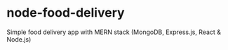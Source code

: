 # node-food-delivery
Simple food delivery app with MERN stack (MongoDB, Express.js, React &amp; Node.js)
